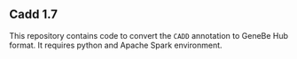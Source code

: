 ## Cadd 1.7

This repository contains code to convert the `CADD` annotation to GeneBe Hub format. It requires python and Apache Spark environment.
